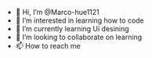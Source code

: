 - 👋 Hi, I’m @Marco-hue1121
- 👀 I’m interested in learning how to code
- 🌱 I’m currently learning Ui desining 
- 💞️ I’m looking to collaborate on learning
- 📫 How to reach me 

<!---
Marco-hue1121/Marco-hue1121 is a ✨ special ✨ repository because its `README.md` (this file) appears on your GitHub profile.
You can click the Preview link to take a look at your changes.
--->
